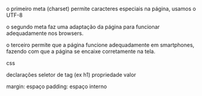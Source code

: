 o primeiro meta (charset) permite caracteres especiais na página, usamos o UTF-8

o segundo meta faz uma adaptação da página para funcionar adequadamente nos browsers.

o terceiro permite que a página funcione adequadamente em smartphones, fazendo com que a página se encaixe corretamente na tela.

css

declarações 
seletor de tag (ex h1)
propriedade
valor

margin: espaço
padding: espaço interno